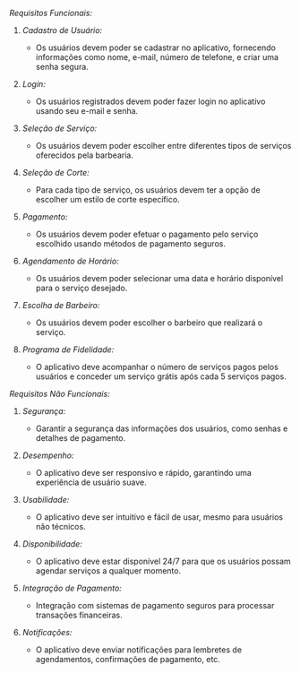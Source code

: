 *Requisitos Funcionais:*

1. *Cadastro de Usuário:*
   - Os usuários devem poder se cadastrar no aplicativo, fornecendo informações como nome, e-mail, número de telefone, e criar uma senha segura.

2. *Login:*
   - Os usuários registrados devem poder fazer login no aplicativo usando seu e-mail e senha.

3. *Seleção de Serviço:*
   - Os usuários devem poder escolher entre diferentes tipos de serviços oferecidos pela barbearia.

4. *Seleção de Corte:*
   - Para cada tipo de serviço, os usuários devem ter a opção de escolher um estilo de corte específico.

5. *Pagamento:*
   - Os usuários devem poder efetuar o pagamento pelo serviço escolhido usando métodos de pagamento seguros.

6. *Agendamento de Horário:*
   - Os usuários devem poder selecionar uma data e horário disponível para o serviço desejado.

7. *Escolha de Barbeiro:*
   - Os usuários devem poder escolher o barbeiro que realizará o serviço.

8. *Programa de Fidelidade:*
   - O aplicativo deve acompanhar o número de serviços pagos pelos usuários e conceder um serviço grátis após cada 5 serviços pagos.

*Requisitos Não Funcionais:*

1. *Segurança:*
   - Garantir a segurança das informações dos usuários, como senhas e detalhes de pagamento.

2. *Desempenho:*
   - O aplicativo deve ser responsivo e rápido, garantindo uma experiência de usuário suave.

3. *Usabilidade:*
   - O aplicativo deve ser intuitivo e fácil de usar, mesmo para usuários não técnicos.

4. *Disponibilidade:*
   - O aplicativo deve estar disponível 24/7 para que os usuários possam agendar serviços a qualquer momento.

5. *Integração de Pagamento:*
   - Integração com sistemas de pagamento seguros para processar transações financeiras.

6. *Notificações:*
   - O aplicativo deve enviar notificações para lembretes de agendamentos, confirmações de pagamento, etc.

